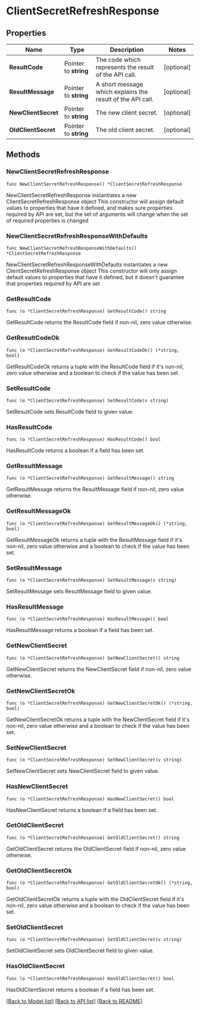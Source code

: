 # ClientSecretRefreshResponse

## Properties

Name | Type | Description | Notes
------------ | ------------- | ------------- | -------------
**ResultCode** | Pointer to **string** | The code which represents the result of the API call. | [optional] 
**ResultMessage** | Pointer to **string** | A short message which explains the result of the API call. | [optional] 
**NewClientSecret** | Pointer to **string** | The new client secret.  | [optional] 
**OldClientSecret** | Pointer to **string** | The old client secret.  | [optional] 

## Methods

### NewClientSecretRefreshResponse

`func NewClientSecretRefreshResponse() *ClientSecretRefreshResponse`

NewClientSecretRefreshResponse instantiates a new ClientSecretRefreshResponse object
This constructor will assign default values to properties that have it defined,
and makes sure properties required by API are set, but the set of arguments
will change when the set of required properties is changed

### NewClientSecretRefreshResponseWithDefaults

`func NewClientSecretRefreshResponseWithDefaults() *ClientSecretRefreshResponse`

NewClientSecretRefreshResponseWithDefaults instantiates a new ClientSecretRefreshResponse object
This constructor will only assign default values to properties that have it defined,
but it doesn't guarantee that properties required by API are set

### GetResultCode

`func (o *ClientSecretRefreshResponse) GetResultCode() string`

GetResultCode returns the ResultCode field if non-nil, zero value otherwise.

### GetResultCodeOk

`func (o *ClientSecretRefreshResponse) GetResultCodeOk() (*string, bool)`

GetResultCodeOk returns a tuple with the ResultCode field if it's non-nil, zero value otherwise
and a boolean to check if the value has been set.

### SetResultCode

`func (o *ClientSecretRefreshResponse) SetResultCode(v string)`

SetResultCode sets ResultCode field to given value.

### HasResultCode

`func (o *ClientSecretRefreshResponse) HasResultCode() bool`

HasResultCode returns a boolean if a field has been set.

### GetResultMessage

`func (o *ClientSecretRefreshResponse) GetResultMessage() string`

GetResultMessage returns the ResultMessage field if non-nil, zero value otherwise.

### GetResultMessageOk

`func (o *ClientSecretRefreshResponse) GetResultMessageOk() (*string, bool)`

GetResultMessageOk returns a tuple with the ResultMessage field if it's non-nil, zero value otherwise
and a boolean to check if the value has been set.

### SetResultMessage

`func (o *ClientSecretRefreshResponse) SetResultMessage(v string)`

SetResultMessage sets ResultMessage field to given value.

### HasResultMessage

`func (o *ClientSecretRefreshResponse) HasResultMessage() bool`

HasResultMessage returns a boolean if a field has been set.

### GetNewClientSecret

`func (o *ClientSecretRefreshResponse) GetNewClientSecret() string`

GetNewClientSecret returns the NewClientSecret field if non-nil, zero value otherwise.

### GetNewClientSecretOk

`func (o *ClientSecretRefreshResponse) GetNewClientSecretOk() (*string, bool)`

GetNewClientSecretOk returns a tuple with the NewClientSecret field if it's non-nil, zero value otherwise
and a boolean to check if the value has been set.

### SetNewClientSecret

`func (o *ClientSecretRefreshResponse) SetNewClientSecret(v string)`

SetNewClientSecret sets NewClientSecret field to given value.

### HasNewClientSecret

`func (o *ClientSecretRefreshResponse) HasNewClientSecret() bool`

HasNewClientSecret returns a boolean if a field has been set.

### GetOldClientSecret

`func (o *ClientSecretRefreshResponse) GetOldClientSecret() string`

GetOldClientSecret returns the OldClientSecret field if non-nil, zero value otherwise.

### GetOldClientSecretOk

`func (o *ClientSecretRefreshResponse) GetOldClientSecretOk() (*string, bool)`

GetOldClientSecretOk returns a tuple with the OldClientSecret field if it's non-nil, zero value otherwise
and a boolean to check if the value has been set.

### SetOldClientSecret

`func (o *ClientSecretRefreshResponse) SetOldClientSecret(v string)`

SetOldClientSecret sets OldClientSecret field to given value.

### HasOldClientSecret

`func (o *ClientSecretRefreshResponse) HasOldClientSecret() bool`

HasOldClientSecret returns a boolean if a field has been set.


[[Back to Model list]](../README.md#documentation-for-models) [[Back to API list]](../README.md#documentation-for-api-endpoints) [[Back to README]](../README.md)


